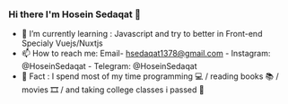 ### Hi there I'm Hosein Sedaqat 👋




- 🌱 I’m currently learning : Javascript and try to better in Front-end Specialy Vuejs/Nuxtjs
- 📫 How to reach me: Email- hsedaqat1378@gmail.com - Instagram: @HoseinSedaqat - Telegram: @HoseinSedaqat
- 🐠 Fact : I spend most of my time programming 💻 / reading books 📚 / movies 🎞 / and taking college classes i passed 🤦‍
